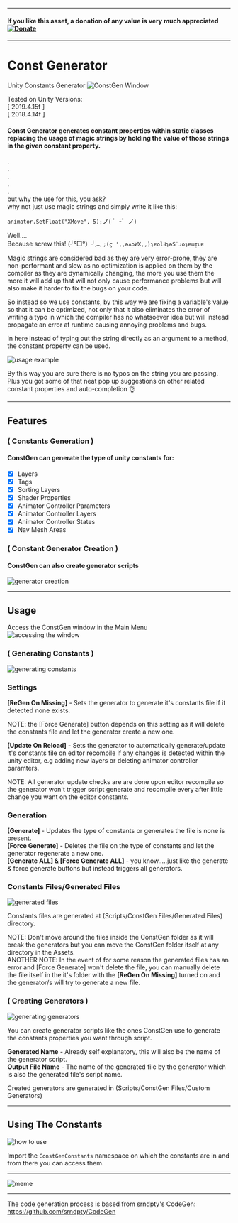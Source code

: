 - - - -

#### If you like this asset, a donation of any value is very much appreciated [![Donate](https://img.shields.io/badge/Donate-PayPal-green.svg)](https://www.paypal.com/donate?hosted_button_id=RTBZPSYEFNUGG)

- - - -

# Const Generator
Unity Constants Generator
![ConstGen Window](https://github.com/INFGameDev/Project-ReadMe-Images/blob/master/ConstGen/ConstGenWIndow.PNG)

Tested on Unity Versions: <br/>
[ 2019.4.15f ] <br/> [ 2018.4.14f ]

#### Const Generator generates constant properties within static classes replacing the usage of magic strings by holding the value of those strings in the given constant property. ####
.<br/>
.<br/>
.<br/>
.<br/>
.<br/>
but why the use for this, you ask?<br/>
why not just use magic strings and simply write it like this:<br/>

 `animator.SetFloat("XMove", 5);`ノ( ゜-゜ノ)

Well....<br/>
Because screw this! (╯°□°）╯︵ `;(ϛ ',,ǝʌoWX,,)ʇɐolℲʇǝS˙ɹoʇɐɯᴉuɐ`

Magic strings are considered bad as they are very error-prone, they are non-performant and slow as no optimization is applied on them by the compiler as they are dynamically changing, the more you use them the more it will add up that will not only cause performance problems but will also make it harder to fix the bugs on your code.

So instead so we use constants, by this way we are fixing a variable's value so that it can be optimized, not only that it also eliminates the error of writing a typo in which the compiler has no whatsoever idea but will instead propagate an error at runtime causing annoying problems and bugs. 

In here instead of typing out the string directly as an argument to a method, the constant property can be used. 

![usage example](https://github.com/INFGameDev/Project-ReadMe-Images/blob/master/ConstGen/Usage_Example.png)

By this way you are sure there is no typos on the string you are passing. <br/>
Plus you got some of that neat pop up suggestions on other related constant properties and auto-completion :ok_hand:

- - - -

## Features ##

### ( Constants Generation ) ###

#### ConstGen can generate the type of unity constants for: ####
- [x] Layers
- [x] Tags
- [x] Sorting Layers
- [x] Shader Properties
- [x] Animator Controller Parameters
- [x] Animator Controller Layers
- [x] Animator Controller States
- [x] Nav Mesh Areas <br/>

### ( Constant Generator Creation ) ###
#### ConstGen can also create generator scripts ####
![generator creation](https://github.com/INFGameDev/Project-ReadMe-Images/blob/master/ConstGen/GeneratorCreation.png)

- - - -

## Usage ##

Access the ConstGen window in the Main Menu <br/>
![accessing the window](https://github.com/INFGameDev/Project-ReadMe-Images/blob/master/ConstGen/Main_Menu.png)

### ( Generating Constants ) ###
![generating constants](https://github.com/INFGameDev/Project-ReadMe-Images/blob/master/ConstGen/GeneratingConstants.png)

### Settings ###

**[ReGen On Missing]** - Sets the generator to generate it's constants file if it detected none exists.

NOTE: the [Force Generate] button depends on this setting as it will delete the constants file and let the generator create a new one.

**[Update On Reload]** - Sets the generator to automatically generate/update it's constants file on editor recompile if any changes is detected within the unity editor, e.g adding new layers or deleting animator controller paramters.

NOTE: All generator update checks are are done upon editor recompile so the generator won't trigger script generate and recompile every after little change you want on the editor constants. 

### Generation ###

**[Generate]** - Updates the type of constants or generates the file is none is present. <br/>
**[Force Generate]** - Deletes the file on the type of constants and let the generator regenerate a new one. <br/>
**[Generate ALL] & [Force Generate ALL]** - you know.....just like the generate & force generate buttons but instead triggers all generators.

### Constants Files/Generated Files ###
![generated files](https://github.com/INFGameDev/Project-ReadMe-Images/blob/master/ConstGen/generated_files.PNG)

Constants files are generated at (Scripts/ConstGen Files/Generated Files) directory.

NOTE: Don't move around the files inside the ConstGen folder as it will break the generators but you can move the ConstGen folder itself at any directory in the Assets. <br/>
ANOTHER NOTE: In the event of for some reason the generated files has an error and [Force Generate] won't delete the file, you can manually delete the file itself in the it's folder with the **[ReGen On Missing]** turned on and the generator/s will try to generate a new file.


### ( Creating Generators ) ###
![generating generators](https://github.com/INFGameDev/Project-ReadMe-Images/blob/master/ConstGen/generator%20creation2.PNG)

You can create generator scripts like the ones ConstGen use to generate the constants properties you want through script. 

**Generated Name** - Already self explanatory, this will also be the name of the generator script. <br/>
**Output File Name** - The name of the generated file by the generator which is also the generated file's script name.

Created generators are generated in (Scripts/ConstGen Files/Custom Generators)

- - - -

## Using The Constants ##
![how to use](https://github.com/INFGameDev/Project-ReadMe-Images/blob/master/ConstGen/namespaceImport.PNG)

Import the `ConstGenConstants` namespace on which the constants are in and from there you can access them.

- - - -

![meme](https://github.com/INFGameDev/Project-ReadMe-Images/blob/master/ConstGen/no%20magic%20strings%20meme.png)

- - - -

The code generation process is based from srndpty's CodeGen: https://github.com/srndpty/CodeGen
